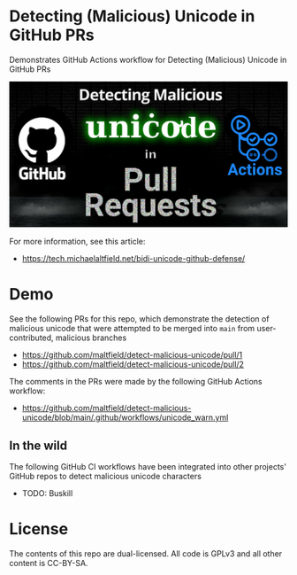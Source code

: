 # Detecting (Malicious) Unicode in GitHub PRs

Demonstrates GitHub Actions workflow for Detecting (Malicious) Unicode in GitHub PRs

<p align="center">
  <a href="https://tech.michaelaltfield.net/bidi-unicode-github-defense/"><img src="bidi-unicode-github-defense_featuredImage2.jpg?raw=true" alt="Detecting Malicious Unicode in GitHub Pull Requests"/></a>
</p>

For more information, see this article:

 *  https://tech.michaelaltfield.net/bidi-unicode-github-defense/

# Demo

See the following PRs for this repo, which demonstrate the detection of malicious unicode that were attempted to be merged into `main` from user-contributed, malicious branches

 * https://github.com/maltfield/detect-malicious-unicode/pull/1
 * https://github.com/maltfield/detect-malicious-unicode/pull/2

The comments in the PRs were made by the following GitHub Actions workflow:

 * https://github.com/maltfield/detect-malicious-unicode/blob/main/.github/workflows/unicode_warn.yml

## In the wild

The following GitHub CI workflows have been integrated into other projects' GitHub repos to detect malicious unicode characters

 * TODO: Buskill

# License

The contents of this repo are dual-licensed. All code is GPLv3 and all other content is CC-BY-SA.
